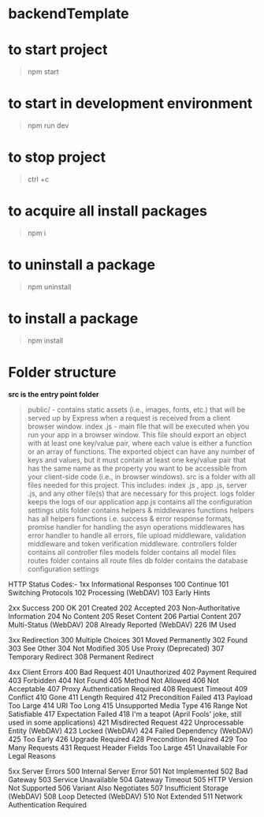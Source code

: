 # backendTemplate

# to start project

> npm start

# to start in development environment

> npm run dev

# to stop project

> ctrl +c

# to acquire all install packages

> npm i

# to uninstall a package

> npm uninstall <moduleName>

# to install a package

> npm install <moduleName>

# Folder structure

<b> src is the entry point folder </b>

> public/ - contains static assets (i.e., images, fonts, etc.) that will be served up by Express when a request is received from a client browser window.
> index .js - main file that will be executed when you run your app in a browser window. This file should export an object with at least one key/value pair, where each value is either a function or an array of functions. The exported object can have any number of keys and values, but it must contain at least one key/value pair that has the same name as the property you want to be accessible from your client-side code (i.e., in browser windows).
> src is a folder with all files needed for this project. This includes: index .js , app .js, server .js, and any other file(s) that are necessary for this project.
> logs folder keeps the logs of our application
> app.js contains all the configuration settings
> utils folder contains helpers & middlewares functions
> helpers has all helpers functions i.e. success & error response formats, promise handler for handling the asyn operations
> middlewares has error handler to handle all errors, file upload middleware, validation middleware and token verification middleware.
> controllers folder contains all controller files
> models folder contains all model files
> routes folder contains all route files
> db folder contains the database configuration settings



HTTP Status Codes:-
1xx Informational Responses
100 Continue
101 Switching Protocols
102 Processing (WebDAV)
103 Early Hints

2xx Success
200 OK
201 Created
202 Accepted
203 Non-Authoritative Information
204 No Content
205 Reset Content
206 Partial Content
207 Multi-Status (WebDAV)
208 Already Reported (WebDAV)
226 IM Used

3xx Redirection
300 Multiple Choices
301 Moved Permanently
302 Found
303 See Other
304 Not Modified
305 Use Proxy (Deprecated)
307 Temporary Redirect
308 Permanent Redirect

4xx Client Errors
400 Bad Request
401 Unauthorized
402 Payment Required
403 Forbidden
404 Not Found
405 Method Not Allowed
406 Not Acceptable
407 Proxy Authentication Required
408 Request Timeout
409 Conflict
410 Gone
411 Length Required
412 Precondition Failed
413 Payload Too Large
414 URI Too Long
415 Unsupported Media Type
416 Range Not Satisfiable
417 Expectation Failed
418 I'm a teapot (April Fools' joke, still used in some applications)
421 Misdirected Request
422 Unprocessable Entity (WebDAV)
423 Locked (WebDAV)
424 Failed Dependency (WebDAV)
425 Too Early
426 Upgrade Required
428 Precondition Required
429 Too Many Requests
431 Request Header Fields Too Large
451 Unavailable For Legal Reasons

5xx Server Errors
500 Internal Server Error
501 Not Implemented
502 Bad Gateway
503 Service Unavailable
504 Gateway Timeout
505 HTTP Version Not Supported
506 Variant Also Negotiates
507 Insufficient Storage (WebDAV)
508 Loop Detected (WebDAV)
510 Not Extended
511 Network Authentication Required